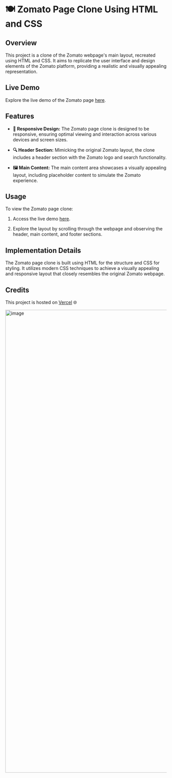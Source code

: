 # **🍽️ Zomato Page Clone Using HTML and CSS**

## Overview

This project is a clone of the Zomato webpage's main layout, recreated using HTML and CSS. It aims to replicate the user interface and design elements of the Zomato platform, providing a realistic and visually appealing representation.

## Live Demo

Explore the live demo of the Zomato page [here](https://zomato-page-clone.vercel.app/).

## Features

- **📱 Responsive Design:** The Zomato page clone is designed to be responsive, ensuring optimal viewing and interaction across various devices and screen sizes.
  
- **🔍 Header Section:** Mimicking the original Zomato layout, the clone includes a header section with the Zomato logo and search functionality.
  
- **🖼️ Main Content:** The main content area showcases a visually appealing layout, including placeholder content to simulate the Zomato experience.

## Usage

To view the Zomato page clone:

1. Access the live demo [here](https://zomato-page-clone.vercel.app/).
  
2. Explore the layout by scrolling through the webpage and observing the header, main content, and footer sections.

## Implementation Details

The Zomato page clone is built using HTML for the structure and CSS for styling. It utilizes modern CSS techniques to achieve a visually appealing and responsive layout that closely resembles the original Zomato webpage.

## Credits

This project is hosted on [Vercel](https://vercel.com/) 🌐

<img width="1440" alt="image" src="https://github.com/user-attachments/assets/450c2cd2-419c-4616-bca7-98f2c5bf2f37">

